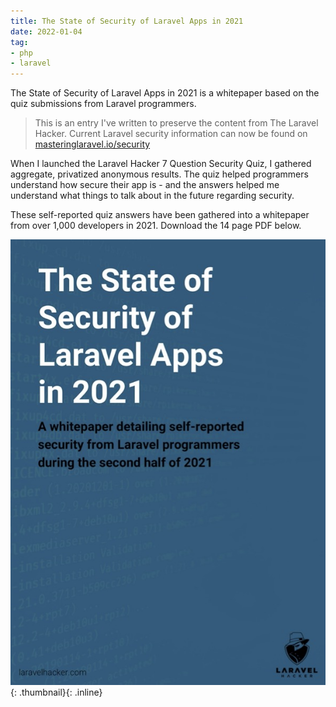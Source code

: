 ```yaml
---
title: The State of Security of Laravel Apps in 2021
date: 2022-01-04
tag:
- php
- laravel
---
```

The State of Security of Laravel Apps in 2021 is a whitepaper based on the quiz submissions from Laravel programmers.

<!--more-->

> This is an entry I've written to preserve the content from The Laravel Hacker. Current Laravel security information can now be found on [masteringlaravel.io/security](https://masteringlaravel.io/security?ref=as)

When I launched the Laravel Hacker 7 Question Security Quiz, I gathered aggregate, privatized anonymous results.  The quiz helped programmers understand how secure their app is - and the answers helped me understand what things to talk about in the future regarding security.

These self-reported quiz answers have been gathered into a whitepaper from over 1,000 developers in 2021.  Download the 14 page PDF below.

[![Whitepaper PDF](/uploads/2022/2021-state.jpg)](/uploads/2022/state-of-security-of-laravel-apps-in-2021.pdf){: .thumbnail}{: .inline}
